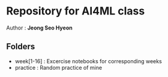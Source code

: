 # Repository for AI4ML class

Author : **Jeong Seo Hyeon**

## Folders
- week[1-16] : Excercise notebooks for corresponding weeks
- practice : Random practice of mine
